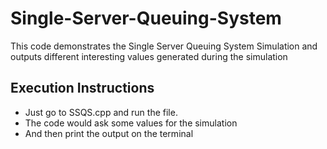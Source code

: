 # Single-Server-Queuing-System

This code demonstrates the Single Server Queuing System Simulation and outputs different interesting values generated during the simulation

## Execution Instructions

* Just go to SSQS.cpp and run the file.
* The code would ask some values for the simulation
* And then print the output on the terminal
